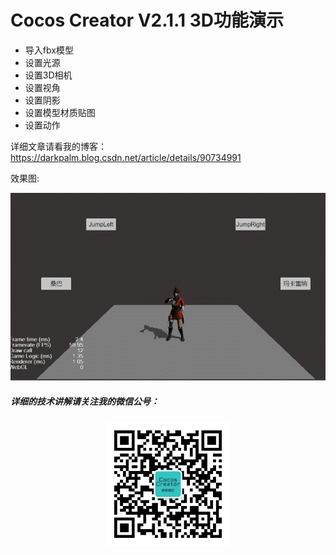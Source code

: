 # Cocos Creator V2.1.1 3D功能演示
- 导入fbx模型
- 设置光源
- 设置3D相机
- 设置视角
- 设置阴影
- 设置模型材质贴图
- 设置动作

详细文章请看我的博客：
https://darkpalm.blog.csdn.net/article/details/90734991

效果图:
<div align=center>
<img src="GIF.gif" />
</div>

##### 详细的技术讲解请关注我的微信公号：

<div align=center>
<img src="wechat_small.jpg" width="200" hegiht="200" />
</div>
